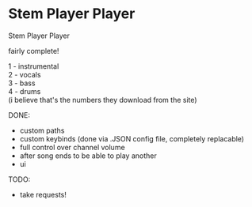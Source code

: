# Stem Player Player
Stem Player Player

fairly complete!

1 - instrumental\
2 - vocals\
3 - bass\
4 - drums\
(i believe that's the numbers they download from the site)

DONE:
- custom paths
- custom keybinds (done via .JSON config file, completely replacable)
- full control over channel volume
- after song ends to be able to play another
- ui

TODO:
- take requests!
